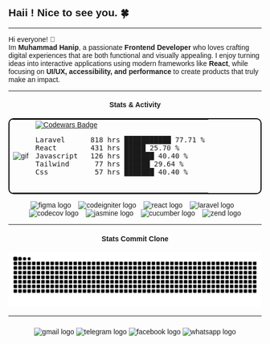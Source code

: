 <!-- Import Manjari Font -->
<link href="https://fonts.googleapis.com/css2?family=Manjari:wght@400;700&display=swap" rel="stylesheet">

<h2 align="left" style="font-family: 'Manjari', sans-serif;">Haii ! Nice to see you. 🍀</h2>

---

<div style="font-family: 'Manjari', sans-serif;>
<p align="left">
Hi everyone! 🍁<br>
  Im <b>Muhammad Hanip</b>, a passionate <b>Frontend Developer</b> who loves crafting digital experiences that are both functional and visually appealing.  
  I enjoy turning ideas into interactive applications using modern frameworks like <b>React</b>, while focusing on <b>UI/UX, accessibility, and performance</b> to create products that truly make an impact.
</p>

***
#### <div align="center">Stats & Activity</div>

<table align="center" style="border:2px solid #000000ff; border-radius:10px; overflow:hidden;">
  <tr>
    <td>
      <img src="https://media.tenor.com/ScIHPh0Xht8AAAAM/oz-oz-yarimasu.gif" alt="gif" />
    </td>
    <td align="left">
      <a href="https://www.codewars.com/users/zaaaa">
        <img src="https://www.codewars.com/users/zaaaa/badges/small" alt="Codewars Badge"/>
      </a>
      <br/>
      <pre>
Laravel      818 hrs ███████████ 77.71 %
React        431 hrs █████ 25.70 %
Javascript   126 hrs ███████ 40.40 %
Tailwind      77 hrs ██████ 29.64 %
Css           57 hrs ███████ 40.40 %
      </pre>
    </td>
  </tr>
</table>

 <div align="center"> 
 <img src="https://cdn.jsdelivr.net/gh/devicons/devicon/icons/figma/figma-original.svg" height="30" alt="figma logo" /> <img width="7" />
 <img src="https://cdn.jsdelivr.net/gh/devicons/devicon/icons/codeigniter/codeigniter-plain.svg" height="30" alt="codeigniter logo" /> <img width="7" /> 
 <img src="https://cdn.jsdelivr.net/gh/devicons/devicon/icons/react/react-original.svg" height="30" alt="react logo" /> 
 <img width="7" /> <img src="https://cdn.jsdelivr.net/gh/devicons/devicon/icons/laravel/laravel-original.svg" height="30" alt="laravel logo" /> <img width="7" /> 
 <img src="https://cdn.jsdelivr.net/gh/devicons/devicon/icons/codecov/codecov-plain.svg" height="30" alt="codecov logo" /> 
 <img width="7" />
<img src="https://cdn.jsdelivr.net/gh/devicons/devicon/icons/jasmine/jasmine-original.svg" height="30" alt="jasmine logo" /> 
<img width="7" /> <img src="https://cdn.jsdelivr.net/gh/devicons/devicon/icons/cucumber/cucumber-plain.svg" height="30" alt="cucumber logo" /> <img width="7" /> 
<img src="https://cdn.jsdelivr.net/gh/devicons/devicon/icons/zend/zend-original.svg" height="30" alt="zend logo" />

</div>

---

#### <div align="center">Stats Commit Clone</div>
<div align="center">
<img src="https://raw.githubusercontent.com/kimmyxpow/kimmyxpow/output/snake.svg" alt="Snake animation" 

</div>

 ---

###
<div align="cebter">
  <img src="https://raw.githubusercontent.com/maurodesouza/profile-readme-generator/master/src/assets/icons/social/gmail/default.svg" width="30" height="25" alt="gmail logo"  />
  <img src="https://raw.githubusercontent.com/maurodesouza/profile-readme-generator/master/src/assets/icons/social/telegram/default.svg" width="30" height="25" alt="telegram logo"  />
  <img src="https://raw.githubusercontent.com/maurodesouza/profile-readme-generator/master/src/assets/icons/social/facebook/default.svg" width="30" height="25" alt="facebook logo"  />
  <img src="https://raw.githubusercontent.com/maurodesouza/profile-readme-generator/master/src/assets/icons/social/whatsapp/default.svg" width="30" height="25" alt="whatsapp logo"  />
</div>

###

###


